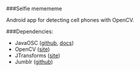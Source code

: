 ###Selfie memememe

Android app for detecting cell phones with OpenCV.

###Dependencies:  
- JavaOSC ([github](https://github.com/hoijui/JavaOSC), [docs](http://www.illposed.com/software/javaoscdoc/))  
- OpenCV ([site](http://opencv.org/platforms/android.html))  
- JTransforms ([site](https://sites.google.com/site/piotrwendykier/software/jtransforms))  
- Jumblr ([github](https://github.com/tumblr/jumblr))  

